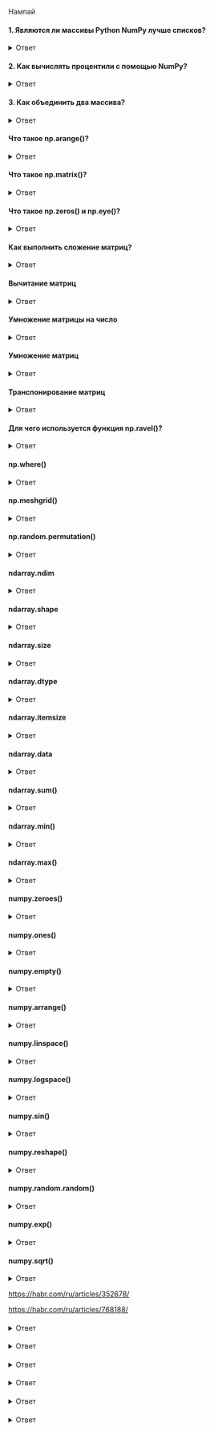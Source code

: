 Нампай

#### 1. Являются ли массивы Python NumPy лучше списков?

<details>
<summary>Ответ</summary>
Массивы Python NumPy используются вместо списка по следующим трем причинам:

1. меньший объем памяти;

2. быстрее;

3. удобнее.
</details>

#### 2. Как вычислять процентили с помощью NumPy?

<details>
<summary>Ответ</summary>
Медиана - это 50 процентиль по определению. 25 процентиль указывает, что 25% наблюдаемых меньше числа в процентиле, то есть n процентов наблюдаемых значений меньше значения в процентиле n.

Можно вычислить медиану с помощью NumPy, используя следующий код:

```
import numpy as np

a = np.array([i for i in range(100)])
p = np.percentile(a, 50) # Возвращает 50-ый перцентиль - медиану

print(p)
```
</details>

#### 3. Как объединить два массива?
<details>
<summary>Ответ</summary>
Для объединения массивов нужно использовать соответствующую функцию Numpy:

```
import numpy as np

a = np.array([1, 2, 3])
b = np.array([4, 5, 6])

np.concatenate((a,b))
#=> array([1, 2, 3, 4, 5, 6])
```
</details>


#### Что такое np.arange()?
<details>
<summary>Ответ</summary>

Функция _arange()_ аналогична по своему назначению функции _range()_ из стандартной библиотеки Python. Основное отличие заключается в том, что _arange()_ позволяет строить вектор с указанием шага в виде десятичной дроби.

Синтаксис функции следующий:
```
arange(stop)

arange(start, stop)

arange(start, stop, step)
```

В первом варианте будет создан вектор из целых чисел от 0 до stop.
```
np.arange(10)
array([0, 1, 2, 3, 4, 5, 6, 7, 8, 9])
```
Второй вариант позволяет задавать интервал, в этом случае вектор также будет содержать целые числа.
```
np.arange(5, 12)
array([ 5,  6, 7, 8, 9, 10, 11])
```
Третий вариант позволяет определить интервал чисел и шаг, который может быть десятичным числом
```
np.arange(1, 5, 0.5)
array([1. , 1.5, 2. , 2.5, 3. , 3.5, 4. , 4.5])
```
</details>


#### Что такое np.matrix()?
<details>
<summary>Ответ</summary>
       
_Matrix_ является удобным инструментом для задания матрицы.

Вариант со списком Python.
```
>>> a = [[1, 2], [3, 4]]
>>> np.matrix(a)
matrix([[1, 2],
       [3, 4]])
```
Вариант с массивом Numpy.
```
>>> b = np.array([[5, 6], [7, 8]])
>>> np.matrix(b)
matrix([[5, 6],
       [7, 8]])
```
Вариант в Matlab стиле.
```
>>> np.matrix('[1, 2; 3, 4]')
matrix([[1, 2],
       [3, 4]])
```
</details>

#### Что такое np.zeros() и np.eye()?
<details>
<summary>Ответ</summary>
В Numpy есть функции для создания специальных матриц: нулевых и единичных.
       
_Нулевая матрица_ - это матрица, состоящая полностью из нулей. Для ее создания удобно использовать функцию zeros(), в качестве аргумента в нее передается кортеж из двух элементов, первый из них – это количество строк, второй – столбцов.

```
>>> np.zeros((3, 4))
array([[0., 0., 0., 0.],
      [0., 0., 0., 0.],
      [0., 0., 0., 0.]])
```
Функция eye() создает единичную матрицу – квадратную матрицу, у которой элементы главной диагонали равны единицы, все остальные – нулю.
```
>>> np.eye(3)
array([[1., 0., 0.],
      [0., 1., 0.],
      [0., 0., 1.]])
```

</details>

#### Как выполнить сложение матриц?
<details>
<summary>Ответ</summary>

Сложение выполняется просто используя знак "+". Важно помнить, что для выполнения сложения (вычитания) матриц, необходимо, чтобы они были одинаковыми по размеру! 
>>> A + B
matrix([[ 6,  8],
       [10, 12]])


</details>


#### Вычитание матриц
<details>
<summary>Ответ</summary>

Вычитание выполняется просто используя знак "-". Важно помнить, что для выполнения сложения (вычитания) матриц, необходимо, чтобы они были одинаковыми по размеру!
>>> A - B
matrix([[-4, -4],
       [-4, -4]])


</details>


#### Умножение матрицы на число
<details>
<summary>Ответ</summary>

Важно помнить, что для того чтобы умножить матрицу на число, нужно каждый элемент матрицы умножить на данное число.
>>> 3 * A
matrix([[ 3,  6],
       [ 9, 12]])


</details>


#### Умножение матриц
<details>
<summary>Ответ</summary>

Важно помнить, чтобы матрицу К можно было умножить на матрицу L нужно, чтобы число столбцов матрицы К равнялось числу строк матрицы L.
>>> A.dot(B)
matrix([[19, 22],
       [43, 50]])


</details>


#### Транспонирование матриц
<details>
<summary>Ответ</summary>

Для того чтобы транспонировать матрицу, нужно ее строки записать в столбцы. Другими словами, нужно столбцы и строки поменять местами.
>>> A.T
matrix([[1, 3],
       [2, 4]])
>>> np.transpose(A)
matrix([[1, 3],
       [2, 4]])


</details>

#### Для чего используется функция np.ravel()?
<details>
<summary>Ответ</summary>
Функция np.ravel() используется для того, чтобы преобразовать матрицу в одномерный вектор.

Создадим двумерную матрицу размера 3х3.

>>> A = np.array([[1, 2, 3], [4, 5, 6], [7, 8, 9]])
>>> A
array([[1, 2, 3],
      [4, 5, 6],
      [7, 8, 9]])
Применим функцию ravel() к этой матрице.

>>> np.ravel(A)
array([1, 2, 3, 4, 5, 6, 7, 8, 9])
У ravel() есть параметр order, который отвечает за порядок построения одномерного массива, по умолчанию он равен ‘C’, что означает – массив будет собираться из строк исходной матрицы.

>>> np.ravel(A, order='C')
array([1, 2, 3, 4, 5, 6, 7, 8, 9])
Если указать order=‘F‘, то в качестве элементов для сборки будут выступать столбцы матрицы.

>>> np.ravel(A, order='F')
array([1, 4, 7, 2, 5, 8, 3, 6, 9])


</details>


#### np.where()
<details>
<summary>Ответ</summary>
Данная функция возвращает один из двух заданных элементов в зависимости от условия. Ее можно использовать для обработки численных данных.

>>> a = np.array([0, 1, 2, 3, 4, 5, 6, 7, 8, 9])
>>> np.where(a % 2 == 0, a * 10, a / 10)
array([ 0. ,  0.1, 20. , 0.3, 40. ,  0.5, 60. , 0.7, 80. , 0.9])
В задачах машинного обучения эта функция хорошо подходит для реализации обработки данных с помощью пороговой функции.

>>> a = np.random.rand(10)
>>> a
array([0.99379074, 0.98387541, 0.2043767 , 0.11935986, 0.01063287,
      0.11146634, 0.50504848, 0.96046102, 0.3645473 , 0.6843563 ])
>>> np.where(a > 0.5, True, False)
array([ True,  True, False, False, False, False,  True, True, False,
       True])
>>> np.where(a > 0.5, 1, -1)
array([ 1,  1, -1, -1, -1, -1,  1, 1, -1, 1])


</details>


#### np.meshgrid()
<details>
<summary>Ответ</summary>
Функция meshgrid() позволят получить матрицу координат из координатных векторов. Если, например, у нас есть два одномерных вектора координат, то передав их в качестве аргументов в meshgrid() мы получим две матрицы, в которой элементы будут составлять пары, заполняя все пространство, определяемое этими векторами. Проще посмотреть это на примере.

Создадим два вектора

>>> x = np.linspace(0, 1, 5)
>>> x
array([0.  , 0.25, 0.5 , 0.75, 1.  ])
>>> y = np.linspace(0, 2, 5)
>>> y
array([0. , 0.5, 1. , 1.5, 2. ])
Построим матрицу координат с помощью meshgrid.

>>> xg, yg = np.meshgrid(x, y)
>>> xg
array([[0.  , 0.25, 0.5 , 0.75, 1.  ],
      [0. , 0.25, 0.5 , 0.75, 1.  ],
      [0. , 0.25, 0.5 , 0.75, 1.  ],
      [0. , 0.25, 0.5 , 0.75, 1.  ],
      [0. , 0.25, 0.5 , 0.75, 1.  ]])
>>> yg
array([[0. , 0. , 0. , 0. , 0. ],
      [0.5, 0.5, 0.5, 0.5, 0.5],
      [1. , 1. , 1. , 1. , 1. ],
      [1.5, 1.5, 1.5, 1.5, 1.5],
      [2. , 2. , 2. , 2. , 2. ]])
Посмотрите внимательно на матрицы xg и yg. Каждому элементу xg[i,j] соответствует свой элемент yg[i,j]. Можно визуализировать эти данные.

Для начала импортируем matplotlib (он должен быть установлен).

import matplotlib.pyplot as plt
%matplotlib inline
Последняя строка нужна, если вы работаете в Jupyter Notebook, чтобы графики рисовались “по месту”.

Теперь построим график

plt.plot(xg, yg, color="r", marker="*",  linestyle="none")

https://devpractice.ru/numpy-useful-functions/
</details>



#### np.random.permutation()
<details>
<summary>Ответ</summary>
Функция permutation() либо генерирует список заданной длины из натуральных чисел от нуля до указанного числа, либо перемешивает переданный ей в качестве аргумента массив.

>>> np.random.permutation(7)
array([6, 2, 5, 1, 0, 4, 3])
>>> a = ['a', 'b', 'c', 'd', 'e']
>>> np.random.permutation(a)
array(['c', 'd', 'a', 'e', 'b'], dtype='<U1')
Основное практическое применение эта функция находит в задачах машинного обучения, где довольно часто требуется перемешать выборку данных перед тем, как передавать ее в алгоритм.

Например у нас есть вектор с данными

>>> arr = np.linspace(0, 10, 5)
>>> arr
array([ 0. ,  2.5, 5. , 7.5, 10. ])
Перемешаем эту выборку

>>> arr_mix = np.random.permutation(arr)
>>> arr_mix
array([ 2.5,  0. , 5. , 10. ,  7.5])
Построим массив индексов для вектора arr, в котором позиции находятся в случайном порядке

>>> index_mix = np.random.permutation(len(arr_mix))
>>> index_mix
array([2, 4, 3, 1, 0])
>>> arr[index_mix]
array([ 5. , 10. ,  7.5, 2.5, 0. ])


</details>


#### ndarray.ndim
<details>
<summary>Ответ</summary>
Возвращает количество измерений массива.

import numpy as np
a = np.array([[1,2,3],[4,5,6]])
print(a.ndim)
Вывод кода сверху будет 2, поскольку «a» — это 2-мерный массив.


</details>


#### ndarray.shape
<details>
<summary>Ответ</summary>
Возвращает кортеж размера массива, то есть (n,m), где n — это количество строк, а m — количество колонок.

import numpy as np
a = np.array([[1,2,3],[4,5,6]])
print(a.shape)
Вывод кода — (2,3), то есть 2 строки и 3 колонки.


</details>

#### ndarray.size
<details>
<summary>Ответ</summary>
Возвращает общее количество элементов в массиве.

import numpy as np
a = np.array([[1,2,3],[4,5,6]])
print(a.size)
Вывод — 6, потому что 2 х 3.


</details>


#### ndarray.dtype
<details>
<summary>Ответ</summary>
Возвращает объект, описывающий тип элементов в массиве.

import numpy as np
a = np.array([[1,2,3],[4,5,6]])
print(a.dtype)
Вывод — «int32», поскольку это 32-битное целое число.
Можно явно определить тип данных массива NumPy.

import numpy as np
a = np.array([[1,2,3],[4,5,6]], dtype = float)
print(a.dtype)
Этот код вернет float64, потому что это 64-битное число с плавающей точкой.


</details>


#### ndarray.itemsize
<details>
<summary>Ответ</summary>
Возвращает размер каждого элемента в массиве в байтах.

import numpy as np
a = np.array([[1,2,3],[4,5,6]])
print(a.itemsize)
Вывод — 4, потому что 32/8.


</details>


#### ndarray.data
<details>
<summary>Ответ</summary>
Возвращает буфер с актуальными элементами массива. Это альтернативный способ получения доступа к элементам через их индексы.

import numpy as np
a = np.array([[1,2,3],[4,5,6]])
print(a.data)
Этот код вернет список элементов.


</details>


#### ndarray.sum()
<details>
<summary>Ответ</summary>
Функция вернет сумму все элементов ndarray.

import numpy as np
a = np.random.random((2,3))
print(a)
print(a.sum())
Сгенерированная в этом примере матрица — [[0.46541517 0.66668157 0.36277909] [0.7115755 0.57306008 0.64267163]], следовательно код вернет 3.422183052180838. Поскольку используется генератор случайных чисел, ваш результат будет отличаться.




</details>


#### ndarray.min()
<details>
<summary>Ответ</summary>
Функция вернет элемент с минимальным значением из ndarray.

import numpy as np
a = np.random.random((2,3))
print(a.min())
Сгенерированная в этом примере матрица — [[0.46541517 0.66668157 0.36277909] [0.7115755 0.57306008 0.64267163]], следовательно код вернет 0.36277909. Поскольку используется генератор случайных чисел, ваш результат будет отличаться.


</details>


#### ndarray.max()
<details>
<summary>Ответ</summary>
Функция вернет элемент с максимальным значением из ndarray.

import numpy as np
a = np.random.random((2,3))
print(a.min())
Сгенерированная в этом примере матрица — [[0.46541517 0.66668157 0.36277909] [0.7115755 0.57306008 0.64267163]], следовательно код вернет 0.7115755. Поскольку используется генератор случайных чисел, ваш результат будет отличаться


</details>


#### numpy.zeroes()
<details>
<summary>Ответ</summary>
numpy.zeros((rows, columns), dtype)
Эта функция создаст массив numpy с заданным количеством измерений, где каждый элемент будет равняться 0. Если dtype не указан, по умолчанию будет использоваться dtype.

import numpy as np
np.zeros((3,3))
print(a)
Код вернет массив numpy 3×3, где каждый элемент равен 0.


</details>


#### numpy.ones()
<details>
<summary>Ответ</summary>
numpy.ones((rows,columns), dtype)
Эта функция создаст массив numpy с заданным количеством измерений, где каждый элемент будет равняться 1. Если dtype не указан, по умолчанию будет использоваться dtype.

import numpy as np
np.ones((3,3))
print(a)
Код вернет массив numpy 3 x 3, где каждый элемент равен 1.


</details>


#### numpy.empty()
<details>
<summary>Ответ</summary>
numpy.empty((rows,columns))
Эта функция создаст массив, содержимое которого будет случайным — оно зависит от состояния памяти.

import numpy as np
np.empty((3,3))
print(a)
Код вернет массив numpy 3×3, где каждый элемент будет случайным.


</details>

#### numpy.arrange()
<details>
<summary>Ответ</summary>
numpy.arrange(start, stop, step)
Эта функция используется для создания массива numpy, элементы которого лежат в диапазоне значений от start до stop с разницей равной step.

import numpy as np
a=np.arange(5,25,4)
print(a)
Вывод этого кода — [5 9 13 17 21]


</details>

#### numpy.linspace()
<details>
<summary>Ответ</summary>
numpy.linspace(start, stop, num_of_elements)
Эта функция создаст массив numpy, элементы которого лежат в диапазоне значений между start до stop, а num_of_elements — это размер массива. Тип по умолчанию — float64.

import numpy as np
a=np.linspace(5,25,5)
print(a)
Вывод — [5 10 15 20 25].




</details>

#### numpy.logspace()
<details>
<summary>Ответ</summary>
numpy.logspace(start, stop, num_of_elements)
Эта функция используется для создания массива numpy, элементы которого лежат в диапазоне значений от start до stop, а num_of_elements — это размер массива. Тип по умолчанию — float64. Все элементы находятся в пределах логарифмической шкалы, то есть представляют собой логарифмы соответствующих элементов.

import numpy as np
a = np.logspace(5,25,5)
print(a)
Вывод — [1.e+05 1.e+10 1.e+15 1.e+20 1.e+25]


</details>

#### numpy.sin()
<details>
<summary>Ответ</summary>
numpy.sin(numpy.ndarray)
Этот код вернет синус параметра.

import numpy as np
a = np.logspace(5,25,2)
print(np.sin(a))
Вывод кода сверху равен [0.0357488 -0.3052578]. Также есть cos(), tan() и так далее.


</details>

#### numpy.reshape()
<details>
<summary>Ответ</summary>
numpy.reshape(dimensions)
Эта функция используется для изменения количества измерений массива numpy. От количества аргументов в reshape зависит, сколько измерений будет в массиве numpy.
import numpy as np
a = np.arange(9).reshape(3,3)
print(a)
Вывод этого года — 2-мерный массив 3×3.

</details>

#### numpy.random.random()
<details>
<summary>Ответ</summary>
numpy.random.random((rows, column))
Эта функция возвращает массив с заданным количеством измерений, где каждый элемент генерируется случайным образом.

a = np.random.random((2,2))
Этот код вернет ndarray 2×2.


</details>

#### numpy.exp()
<details>
<summary>Ответ</summary>
numpy.exp(numpy.ndarray)
Функция вернет ndarray с экспоненциальной величиной каждого элемента.

b = np.exp([10])
Значением кода выше будет 22025.4657948


</details>

#### numpy.sqrt()
<details>
<summary>Ответ</summary>
numpy.sqrt(numpy.ndarray)
Эта функция вернет ndarray с квадратным корнем каждого элемента.

b = np.sqrt([16])
Этот код вернет значение 4.


</details>

https://habr.com/ru/articles/352678/

https://habr.com/ru/articles/768188/


#### 
<details>
<summary>Ответ</summary>



</details>

#### 
<details>
<summary>Ответ</summary>



</details>

#### 
<details>
<summary>Ответ</summary>



</details>

#### 
<details>
<summary>Ответ</summary>



</details>

#### 
<details>
<summary>Ответ</summary>



</details>

#### 
<details>
<summary>Ответ</summary>



</details>
